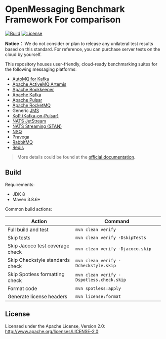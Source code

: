 # OpenMessaging Benchmark Framework For comparison

[![Build](https://github.com/openmessaging/benchmark/actions/workflows/pr-build-and-test.yml/badge.svg)](https://github.com/openmessaging/benchmark/actions/workflows/pr-build-and-test.yml)
[![License](https://img.shields.io/badge/license-Apache%202-4EB1BA.svg)](https://www.apache.org/licenses/LICENSE-2.0.html)

**Notice：** We do not consider or plan to release any unilateral test results based on this standard. For reference, you can purchase server tests on the cloud by yourself.

This repository houses user-friendly, cloud-ready benchmarking suites for the following messaging platforms:

* [AutoMQ for Kafka](./driver-automq/README.md)
* [Apache ActiveMQ Artemis](https://activemq.apache.org/components/artemis/)
* [Apache Bookkeeper](https://bookkeeper.apache.org)
* [Apache Kafka](https://kafka.apache.org)
* [Apache Pulsar](https://pulsar.apache.org)
* [Apache RocketMQ](https://rocketmq.apache.org)
* Generic [JMS](https://javaee.github.io/jms-spec/)
* [KoP (Kafka-on-Pulsar)](https://github.com/streamnative/kop)
* [NATS JetStream](https://docs.nats.io/nats-concepts/jetstream)
* [NATS Streaming (STAN)](https://docs.nats.io/legacy/stan/intro)
* [NSQ](https://nsq.io)
* [Pravega](https://pravega.io/)
* [RabbitMQ](https://www.rabbitmq.com/)
* [Redis](https://redis.com/)

> More details could be found at the [official documentation](http://openmessaging.cloud/docs/benchmarks/).

## Build

Requirements:

* JDK 8
* Maven 3.8.6+

Common build actions:

|             Action              |                 Command                  |
|---------------------------------|------------------------------------------|
| Full build and test             | `mvn clean verify`                       |
| Skip tests                      | `mvn clean verify -DskipTests`           |
| Skip Jacoco test coverage check | `mvn clean verify -Djacoco.skip`         |
| Skip Checkstyle standards check | `mvn clean verify -Dcheckstyle.skip`     |
| Skip Spotless formatting check  | `mvn clean verify -Dspotless.check.skip` |
| Format code                     | `mvn spotless:apply`                     |
| Generate license headers        | `mvn license:format`                     |

## License

Licensed under the Apache License, Version 2.0: http://www.apache.org/licenses/LICENSE-2.0
